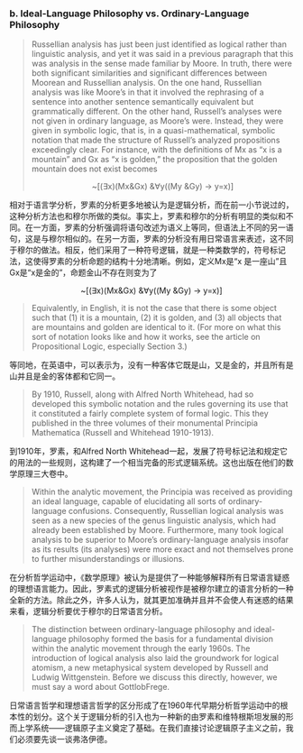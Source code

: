 ### b. Ideal-Language Philosophy vs. Ordinary-Language Philosophy
> Russellian analysis has just been just identified as logical rather than linguistic analysis, and yet it was said in a previous paragraph that this was analysis in the sense made familiar by Moore. In truth, there were both significant similarities and significant differences between Moorean and Russellian analysis. On the one hand, Russellian analysis was like Moore’s in that it involved the rephrasing of a sentence into another sentence semantically equivalent but grammatically different. On the other hand, Russell’s analyses were not given in ordinary language, as Moore’s were. Instead, they were given in symbolic logic, that is, in a quasi-mathematical, symbolic notation that made the structure of Russell’s analyzed propositions exceedingly clear. For instance, with the definitions of Mx as “x is a mountain” and Gx as “x is golden,” the proposition that the golden mountain does not exist becomes
<br><center>~[(∃x)(Mx&Gx) &∀y((My &Gy) → y=x)]</center>

相对于语言学分析，罗素的分析更多地被认为是逻辑分析，而在前一小节说过的，这种分析方法也和穆尔所做的类似。事实上，罗素和穆尔的分析有明显的类似和不同。在一方面，罗素的分析强调将语句改述为语义上等同，但语法上不同的另一语句，这是与穆尔相似的。在另一方面，罗素的分析没有用日常语言来表述，这不同于穆尔的做法。相反，他们采用了一种符号逻辑，就是一种类数学的，符号标记法，这使得罗素的分析命题的结构十分地清晰。例如，定义Mx是“x 是一座山”且Gx是“x是金的”，命题金山不存在则变为了
<center>~[(∃x)(Mx&Gx) &∀y((My &Gy) → y=x)]</center>

> Equivalently, in English, it is not the case that there is some object such that (1) it is a mountain, (2) it is golden, and (3) all objects that are mountains and golden are identical to it. (For more on what this sort of notation looks like and how it works, see the article on Propositional Logic, especially Section 3.)

等同地，在英语中，可以表示为，没有一种客体它既是山，又是金的，并且所有是山并且是金的客体都和它同一。

> By 1910, Russell, along with Alfred North Whitehead, had so developed this symbolic notation and the rules governing its use that it constituted a fairly complete system of formal logic. This they published in the three volumes of their monumental Principia Mathematica (Russell and Whitehead 1910-1913).

到1910年，罗素，和Alfred North Whitehead一起，发展了符号标记法和规定它的用法的一些规则，这构建了一个相当完备的形式逻辑系统。这也出版在他们的数学原理三大卷中。

> Within the analytic movement, the Principia was received as providing an ideal language, capable of elucidating all sorts of ordinary-language confusions. Consequently, Russellian logical analysis was seen as a new species of the genus linguistic analysis, which had already been established by Moore. Furthermore, many took logical analysis to be superior to Moore’s ordinary-language analysis insofar as its results (its analyses) were more exact and not themselves prone to further misunderstandings or illusions.

在分析哲学运动中，《数学原理》被认为是提供了一种能够解释所有日常语言疑惑的理想语言能力。因此，罗素式的逻辑分析被视作是被穆尔建立的语言分析的一种全新的方法。除此之外，许多人认为，就其更加准确并且并不会使人有迷惑的结果来看，逻辑分析要优于穆尔的日常语言分析。

> The distinction between ordinary-language philosophy and ideal-language philosophy formed the basis for a fundamental division within the analytic movement through the early 1960s. The introduction of logical analysis also laid the groundwork for logical atomism, a new metaphysical system developed by Russell and Ludwig Wittgenstein. Before we discuss this directly, however, we must say a word about GottlobFrege.

日常语言哲学和理想语言哲学的区分形成了在1960年代早期分析哲学运动中的根本性的划分。这个关于逻辑分析的引入也为一种新的由罗素和维特根斯坦发展的形而上学系统——逻辑原子主义奠定了基础。在我们直接讨论逻辑原子主义之前，我们必须要先谈一谈弗洛伊德。